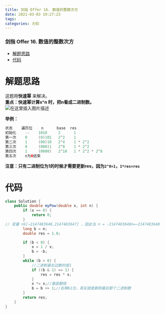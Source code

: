 ```yaml
---
title: 剑指 Offer 16. 数值的整数次方
date: 2021-03-03 19:27:23
tags: 
categories: 力扣
---
```


<!--more-->

### 剑指 Offer 16. 数值的整数次方

- [解题思路](#_2)
- [代码](#_20)

# 解题思路

这题用**快速幂** 来解决。  
**重点：快速幂计算x\^n 时，把n看成二进制数。**  
![在这里插入图片描述](https://img-blog.csdnimg.cn/20210303192418912.png)

**举例：**

```java
状态    遍历位    n      base  res
初始化    --    1010     2      1
第一次    0     (0)101   2^2    1
第二次    1     (00)10   2^4    1 * 2^2
第三次    0     (000)1   2^8    1 * 2^2
第四次    1     (0000)   2^10   1 * 2^2 * 2^8   
第五次    n为0结束
```

**注意：只有二进制位为1的时候才需要更新res，因为`2^0=1`，`1*res=res`**

# 代码

```java
class Solution {
    public double myPow(double x, int n) {
        if (x == 0) {
            return 0;
        }
// 变量 n∈[−2147483648,2147483647] ，因此当 n = -2147483648n=−2147483648 时执行 n = -n会因越界而赋值出错。解决方法是先将 n 存入 long 变量 b ，后面用 b 操作即可。
        long b = n;
        double res = 1.0;

        if (b < 0) {
            x = 1 / x;
            b = -b;
        }
        while (b > 0) {
            //二进制最右边数的是1
            if ((b & 1) == 1) {
                res = res * x;
            }
            x *= x;//基底翻倍
            b = b >> 1;//右移b1位，其实就是删除最后那个二进制数
        }
        return res;
    }
}
```